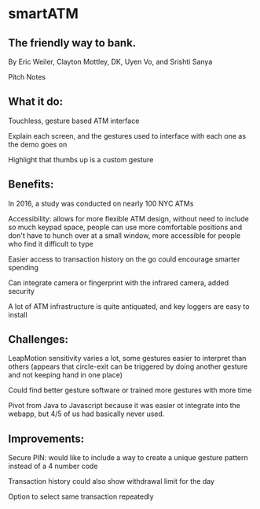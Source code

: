 # smartATM
The friendly way to bank.
------------------------------------

By Eric Weiler, Clayton Mottley, DK, Uyen Vo, and Srishti Sanya

Pitch Notes

What it do:
------------
Touchless, gesture based ATM interface

Explain each screen, and the gestures used to interface with each one as the demo goes on

Highlight that thumbs up is a custom gesture



Benefits:
-------
In 2016, a study was conducted on nearly 100 NYC ATMs 

Accessibility: allows for more flexible ATM design, without need to include so much keypad space, people can use more comfortable positions and don't have to hunch over at a small window, more accessible for people who find it difficult to type

Easier access to transaction history on the go could encourage smarter spending

Can integrate camera or fingerprint with the infrared camera, added security

A lot of ATM infrastructure is quite antiquated, and key loggers are easy to install


Challenges: 
----------
LeapMotion sensitivity varies a lot, some gestures easier to interpret than others (appears that circle-exit can be triggered by doing another gesture and not keeping hand in one place)

Could find better gesture software or trained more gestures with more time

Pivot from Java to Javascript because it was easier ot integrate into the webapp, but 4/5 of us had basically never used.



Improvements:
------------

Secure PIN: would like to include a way to create a unique gesture pattern instead of a 4 number code

Transaction history could also show withdrawal limit for the day

Option to select same transaction repeatedly
